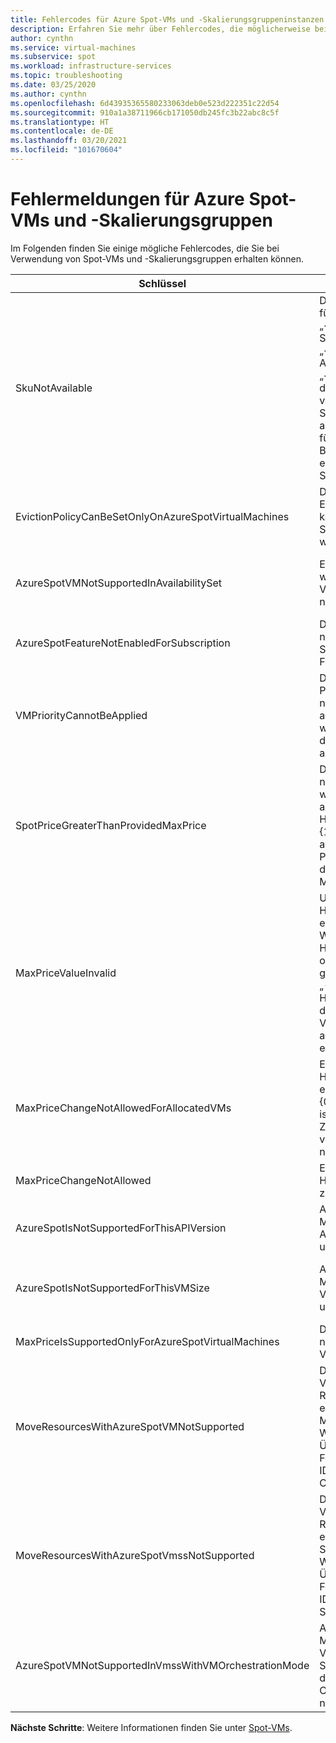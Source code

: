 ```yaml
---
title: Fehlercodes für Azure Spot-VMs und -Skalierungsgruppeninstanzen
description: Erfahren Sie mehr über Fehlercodes, die möglicherweise bei der Verwendung von Azure Spot Virtual Machines und Skalierungsgruppeninstanzen angezeigt werden.
author: cynthn
ms.service: virtual-machines
ms.subservice: spot
ms.workload: infrastructure-services
ms.topic: troubleshooting
ms.date: 03/25/2020
ms.author: cynthn
ms.openlocfilehash: 6d43935365580233063deb0e523d222351c22d54
ms.sourcegitcommit: 910a1a38711966cb171050db245fc3b22abc8c5f
ms.translationtype: HT
ms.contentlocale: de-DE
ms.lasthandoff: 03/20/2021
ms.locfileid: "101670604"
---
```

# <a name="error-messages-for-azure-spot-virtual-machines-and-scale-sets"></a>Fehlermeldungen für Azure Spot-VMs und -Skalierungsgruppen

Im Folgenden finden Sie einige mögliche Fehlercodes, die Sie bei Verwendung von Spot-VMs und -Skalierungsgruppen erhalten können.


| Schlüssel | `Message` | BESCHREIBUNG |
|-----|---------|-------------|
| SkuNotAvailable | Der angeforderte Tarif für die Ressource „\<resource\>“ ist im Speicherort „\<location\>“ für das Abonnement „\<subscriptionID\>“ derzeit nicht verfügbar. Versuchen Sie es mit einem anderen Tarif, oder führen Sie die Bereitstellung an einem anderen Standort durch. | An diesem Standort ist nicht genügend Azure Spot Virtual Machine-Kapazität vorhanden, um Ihre VM- oder Skalierungsgruppeninstanz zu erstellen. |
| EvictionPolicyCanBeSetOnlyOnAzureSpotVirtualMachines  |  Die Entfernungsrichtlinie kann nur für Azure Spot-VMs festgelegt werden. | Diese VM ist keine Azure Spot Virtual Machine, sodass Sie die Entfernungsrichtlinie nicht festlegen können. |
| AzureSpotVMNotSupportedInAvailabilitySet  |  Eine Azure Spot-VM wird in der Verfügbarkeitsgruppe nicht unterstützt. | Sie müssen entweder eine Spot-VM oder eine VM in einer Verfügbarkeitsgruppe verwenden. Sie können nicht beides auswählen. |
| AzureSpotFeatureNotEnabledForSubscription  |  Das Abonnement ist nicht mit dem Azure Spot Virtual Machine-Feature aktiviert. | Verwenden Sie ein Abonnement, das Azure Spot Virtual Machines unterstützt. |
| VMPriorityCannotBeApplied  |  Der angegebene Prioritätswert {0} kann nicht auf die VM {1} angewendet werden, weil bei der Erstellung der VM keine Priorität angegeben wurde. | Geben Sie beim Erstellen der VM die Priorität an. |
| SpotPriceGreaterThanProvidedMaxPrice  |  Der Vorgang {0} kann nicht ausgeführt werden, weil der angegebene Höchstpreis von {1} USD niedriger ist als der aktuelle Spot-Preis von {2} USD für die Azure Spot Virtual Machine-Größe {3}. | Wählen Sie einen höheren Höchstpreis aus. Weitere Informationen finden Sie in den Preisinformationen für [Linux](https://azure.microsoft.com/pricing/details/virtual-machines/linux/) bzw. für [Windows](https://azure.microsoft.com/pricing/details/virtual-machines/windows/).|
| MaxPriceValueInvalid  |  Ungültiger Wert für Höchstpreis. Die einzigen unterstützten Werte für den Höchstpreis sind -1 oder eine Dezimalzahl größer als 0. Der Wert „-1“ für den Höchstpreis gibt an, dass die Azure Spot Virtual Machine nicht aus Preisgründen entfernt wird. | Geben Sie einen gültigen Höchstpreis ein. Weitere Informationen finden Sie bei den Preisen für [Linux](https://azure.microsoft.com/pricing/details/virtual-machines/linux/) bzw. [Windows](https://azure.microsoft.com/pricing/details/virtual-machines/windows/). |
| MaxPriceChangeNotAllowedForAllocatedVMs | Eine Änderung des Höchstpreises ist nicht erlaubt, wenn die VM {0} derzeit zugeordnet ist. Heben Sie die Zuordnungen auf, und versuchen Sie es nochmal. | Beenden Sie die VM, oder heben Sie deren Zuordnung auf, damit Sie den Höchstpreis ändern können. |
| MaxPriceChangeNotAllowed | Eine Änderung des Höchstpreises ist nicht zulässig. | Sie können den Höchstpreis für diese VM nicht ändern. |
| AzureSpotIsNotSupportedForThisAPIVersion  |  Azure Spot Virtual Machine wird für diese API-Version nicht unterstützt. | Die API-Version muss 2019-03-01 lauten. |
| AzureSpotIsNotSupportedForThisVMSize  |  Azure Spot Virtual Machine wird für diese VM-Größe {0} nicht unterstützt. | Wählen Sie eine andere VM-Größe aus. Weitere Informationen finden Sie unter [Azure Spot Virtual Machines](./spot-vms.md). |
| MaxPriceIsSupportedOnlyForAzureSpotVirtualMachines  |  Der Höchstpreis wird nur für Azure Spot-VMs unterstützt. | Weitere Informationen finden Sie unter [Azure Spot Virtual Machines](./spot-vms.md). |
| MoveResourcesWithAzureSpotVMNotSupported  |  Die Anforderung zum Verschieben von Ressourcen enthält eine Azure Spot Virtual Machine-Instanz. Wird nicht unterstützt. Überprüfen Sie die Fehlerdetails für die IDs der virtuellen Computer. | Azure Spot Virtual Machines kann nicht verschoben werden. |
| MoveResourcesWithAzureSpotVmssNotSupported  |  Die Anforderung zum Verschieben von Ressourcen enthält eine Azure-Spot-VM-Skalierungsgruppe. Wird nicht unterstützt. Überprüfen Sie die Fehlerdetails für die IDs der VM-Skalierungsgruppen. | Azure Spot-VM-Skalierungsgruppeninstanzen können nicht verschoben werden. |
| AzureSpotVMNotSupportedInVmssWithVMOrchestrationMode | Azure Spot Virtual Machine wird in der VM-Skalierungsgruppe mit dem VM-Orchestrierungsmodus nicht unterstützt. | Legen Sie den Orchestrierungsmodus auf die VM-Skalierungsgruppe fest, um Azure Spot Virtual Machine-Instanzen zu verwenden. |


**Nächste Schritte**: Weitere Informationen finden Sie unter [Spot-VMs](./spot-vms.md).
